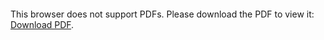 <object data="christ-in-song/CIS1908pdfs/200.pdf" type="application/pdf" width="100%" height="1024px">
    <embed src="christ-in-song/CIS1908pdfs/200.pdf">
        <p>This browser does not support PDFs. Please download the PDF to view it: <a href="christ-in-song/CIS1908pdfs/200.pdf">Download PDF</a>.</p>
    </embed>
</object>
